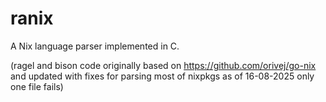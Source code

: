 # ranix
A Nix language parser implemented in C. 

(ragel and bison code originally based on https://github.com/orivej/go-nix and updated with fixes for parsing most of nixpkgs as of 16-08-2025 only one file fails)
